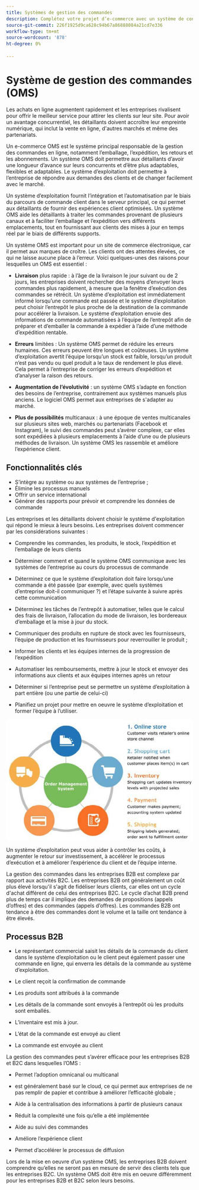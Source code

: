 ```yaml
---
title: Systèmes de gestion des commandes
description: Complétez votre projet d’e-commerce avec un système de conditionnement, d’expédition et de retour.
source-git-commit: 226f1925d9ca628c94b67a86888084a21cd7e336
workflow-type: tm+mt
source-wordcount: '878'
ht-degree: 0%

---
```



# Système de gestion des commandes (OMS)

Les achats en ligne augmentent rapidement et les entreprises rivalisent pour offrir le meilleur service pour attirer les clients sur leur site. Pour avoir un avantage concurrentiel, les détaillants doivent accroître leur empreinte numérique, qui inclut la vente en ligne, d&#39;autres marchés et même des partenariats.

Un e-commerce OMS est le système principal responsable de la gestion des commandes en ligne, notamment l’emballage, l’expédition, les retours et les abonnements. Un système OMS doit permettre aux détaillants d’avoir une longueur d’avance sur leurs concurrents et d’être plus adaptables, flexibles et adaptables. Le système d’exploitation doit permettre à l’entreprise de répondre aux demandes des clients et de changer facilement avec le marché.

Un système d’exploitation fournit l’intégration et l’automatisation par le biais du parcours de commande client dans le serveur principal, ce qui permet aux détaillants de fournir des expériences client optimisées. Un système OMS aide les détaillants à traiter les commandes provenant de plusieurs canaux et à faciliter l’emballage et l’expédition vers différents emplacements, tout en fournissant aux clients des mises à jour en temps réel par le biais de différents supports.

Un système OMS est important pour un site de commerce électronique, car il permet aux marques de croître. Les clients ont des attentes élevées, ce qui ne laisse aucune place à l’erreur. Voici quelques-unes des raisons pour lesquelles un OMS est essentiel :

- **Livraison** plus rapide : à l’âge de la livraison le jour suivant ou de 2 jours, les entreprises doivent rechercher des moyens d’envoyer leurs commandes plus rapidement, à mesure que la fenêtre d’exécution des commandes se rétrécit. Un système d’exploitation est immédiatement informé lorsqu’une commande est passée et le système d’exploitation peut choisir l’entrepôt le plus proche de la destination de la commande pour accélérer la livraison. Le système d’exploitation envoie des informations de commande automatisées à l’équipe de l’entrepôt afin de préparer et d’emballer la commande à expédier à l’aide d’une méthode d’expédition rentable.

- **Erreurs** limitées : Un système OMS permet de réduire les erreurs humaines. Ces erreurs peuvent être longues et coûteuses. Un système d’exploitation avertit l’équipe lorsqu’un stock est faible, lorsqu’un produit n’est pas vendu ou quel produit a le taux de rendement le plus élevé. Cela permet à l’entreprise de corriger les erreurs d’expédition et d’analyser la raison des retours.

- **Augmentation de l’évolutivité** : un système OMS s’adapte en fonction des besoins de l’entreprise, contrairement aux systèmes manuels plus anciens. Le logiciel OMS permet aux entreprises de s&#39;adapter au marché.

- **Plus de possibilités** multicanaux : à une époque de ventes multicanales sur plusieurs sites web, marchés ou partenariats (Facebook et Instagram), le suivi des commandes peut s’avérer complexe, car elles sont expédiées à plusieurs emplacements à l’aide d’une ou de plusieurs méthodes de livraison. Un système OMS les rassemble et améliore l’expérience client.

## Fonctionnalités clés

- S’intègre au système ou aux systèmes de l’entreprise ;
- Élimine les processus manuels
- Offrir un service international
- Générer des rapports pour prévoir et comprendre les données de commande

Les entreprises et les détaillants doivent choisir le système d&#39;exploitation qui répond le mieux à leurs besoins. Les entreprises doivent commencer par les considérations suivantes :

- Comprendre les commandes, les produits, le stock, l’expédition et l’emballage de leurs clients

- Déterminer comment et quand le système OMS communique avec les systèmes de l’entreprise au cours du processus de commande

- Déterminez ce que le système d’exploitation doit faire lorsqu’une commande a été passée (par exemple, avec quels systèmes d’entreprise doit-il communiquer ?) et l’étape suivante à suivre après cette communication

- Déterminez les tâches de l’entrepôt à automatiser, telles que le calcul des frais de livraison, l’allocation du mode de livraison, les bordereaux d’emballage et la mise à jour du stock.

- Communiquer des produits en rupture de stock avec les fournisseurs, l’équipe de production et les fournisseurs pour reverrouiller le produit ;

- Informer les clients et les équipes internes de la progression de l’expédition

- Automatiser les remboursements, mettre à jour le stock et envoyer des informations aux clients et aux équipes internes après un retour

- Déterminer si l’entreprise peut se permettre un système d’exploitation à part entière (ou une partie de celui-ci)

- Planifiez un projet pour mettre en oeuvre le système d’exploitation et former l’équipe à l’utiliser.

![Diagramme du système de gestion des commandes](../../assets/playbooks/order-management-system.png)

Un système d’exploitation peut vous aider à contrôler les coûts, à augmenter le retour sur investissement, à accélérer le processus d’exécution et à améliorer l’expérience du client et de l’équipe interne.

La gestion des commandes dans les entreprises B2B est complexe par rapport aux activités B2C. Les entreprises B2B ont généralement un coût plus élevé lorsqu&#39;il s&#39;agit de fidéliser leurs clients, car elles ont un cycle d&#39;achat différent de celui des entreprises B2C. Le cycle d’achat B2B prend plus de temps car il implique des demandes de propositions (appels d’offres) et des commandes (appels d’offres). Les commandes B2B ont tendance à être des commandes dont le volume et la taille ont tendance à être élevés.

## Processus B2B

- Le représentant commercial saisit les détails de la commande du client dans le système d’exploitation ou le client peut également passer une commande en ligne, qui enverra les détails de la commande au système d’exploitation.

- Le client reçoit la confirmation de commande

- Les produits sont attribués à la commande

- Les détails de la commande sont envoyés à l’entrepôt où les produits sont emballés.

- L’inventaire est mis à jour.

- L’état de la commande est envoyé au client

- La commande est envoyée au client

La gestion des commandes peut s’avérer efficace pour les entreprises B2B et B2C dans lesquelles l’OMS :

- Permet l’adoption omnicanal ou multicanal

- est généralement basé sur le cloud, ce qui permet aux entreprises de ne pas remplir de papier et contribue à améliorer l’efficacité globale ;

- Aide à la centralisation des informations à partir de plusieurs canaux

- Réduit la complexité une fois qu’elle a été implémentée

- Aide au suivi des commandes

- Améliore l’expérience client

- Permet d’accélérer le processus de diffusion

Lors de la mise en oeuvre d’un système OMS, les entreprises B2B doivent comprendre qu’elles ne seront pas en mesure de servir des clients tels que les entreprises B2C. Un système OMS doit être mis en oeuvre différemment pour les entreprises B2B et B2C selon leurs besoins.
